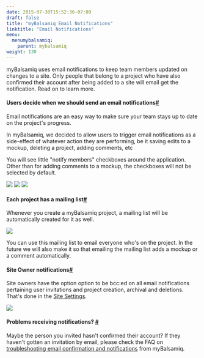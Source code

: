 ```yaml
---
date: 2015-07-30T15:52:36-07:00
draft: false
title: "myBalsamiq Email Notifications"
linktitle: "Email Notifications"
menu:
  menumybalsamiq:
    parent: mybalsamiq
weight: 130
---
```


myBalsamiq uses email notifications to keep team members updated on changes to a site. Only people that belong to a project who have also confirmed their account after being added to a site will email get the notification. Read on to learn more.

#### Users decide when we should send an email notifications[#](#user)

Email notifications are an easy way to make sure your team stays up to date on the project's progress.

In myBalsamiq, we decided to allow users to trigger email notifications as a side-effect of whatever action they are performing, be it saving edits to a mockup, deleting a project, adding comments, etc

You will see little "notify members" checkboxes around the application. Other than for adding comments to a mockup, the checkboxes will not be selected by default.

![](http://media.balsamiq.com/img/support/docs/myb/notification_comment.png)
![](http://media.balsamiq.com/img/support/docs/myb/notification_delete.png)
![](http://media.balsamiq.com/img/support/docs/myb/notification_editor.png)

#### Each project has a mailing list[#](#ml)

Whenever you create a myBalsamiq project, a mailing list will be automatically created for it as well.

![](http://media.balsamiq.com/img/support/docs/myb/project-members.png)

You can use this mailing list to email everyone who's on the project. In the future we will also make it so that emailing the mailing list adds a mockup or a comment automatically.

#### Site Owner notifications[#](#siteowner)

Site owners have the option option to be bcc:ed on all email notifications pertaining user invitations and project creation, archival and deletions. That's done in the [Site Settings](http://support.balsamiq.com/customer/portal/articles/231911#administration).

![](http://media.balsamiq.com/img/support/docs/myb/notification_siteowner.png)

#### Problems receiving notifications? [#](#unconfirmed)

Maybe the person you invited hasn't confirmed their account? If they haven't gotten an invitation by email, please check the FAQ on [troubleshooting email confirmation and notifications](http://support.balsamiq.com/customer/portal/articles/236482#troubleshoot) from myBalsamiq.
